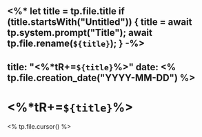 <%*
  let title = tp.file.title
  if (title.startsWith("Untitled")) {
    title = await tp.system.prompt("Title");
    await tp.file.rename(`${title}`);
  } 
-%>
---
title: "<%*tR+=`${title}`%>"
date: <% tp.file.creation_date("YYYY-MM-DD") %>
---
# <%*tR+=`${title}`%>
<% tp.file.cursor() %>